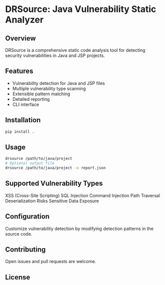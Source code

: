 # DRSource: Java Vulnerability Static Analyzer

## Overview

DRSource is a comprehensive static code analysis tool for detecting security vulnerabilities in Java and JSP projects.

## Features

- Vulnerability detection for Java and JSP files
- Multiple vulnerability type scanning
- Extensible pattern matching
- Detailed reporting
- CLI interface

## Installation

``` sh
pip install .
```

## Usage

``` sh
drsource /path/to/java/project
# Optional output file
drsource /path/to/java/project -o report.json
```

## Supported Vulnerability Types

XSS (Cross-Site Scripting)
SQL Injection
Command Injection
Path Traversal
Deserialization Risks
Sensitive Data Exposure

## Configuration

Customize vulnerability detection by modifying detection patterns in the source code.

## Contributing

Open issues and pull requests are welcome.

## License
